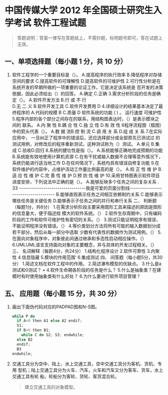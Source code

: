 # 中国传媒大学 2012 年全国硕士研究生入学考试 软件工程试题

> 答题说明：答案一律写在答题纸上，不需抄题，标明题号即可，答在试题上无效。

## 一、单项选择题（每小题 1 分，共 10 分）

1. 软件工程学的一个重要目标是（）。
A.提高程序的执行效率 B.降低程序对存储空间的要求
C.提高软件的可理解性 D.提高软件的可维护性
2.可行性分析是在系统开发的早期所做的一项重要的论证工作，它是决定该系统是 
否开发的决策依据，因此必须给出（）的回答。
A.确定 
C.正确
3.需求分析阶段的任务是确定（）。 
A.软件开发方法
B.行 或 不 行  
D.无 二 义
B.软件开发工具
C.软件开发费用 D
4.详细设计的结果基本决定了最终程序的 
A.代码的规模 B
C.质量 D
软件系统的功能
( ) 。
运行速度 
可维护性
5.程序内部的各个部分之间存在的联系，用结构图表达时，（）是表示模块之间的
联系。
A.内 聚 性  B.耦 合 性
C.独 立 性  D.有 效 性
6程序流程图（框图）中的箭头代表（）。
A.数 据 流B.控 制 流
C.调 用 关 系  D.组 成 关 系
7.在实际应用中， 一旦纠正了程序中的错误后，还应选择部分或全部原先已测试过 
的测试用例，对修改后的程序重新测试，这种测试称为（）测试。
A.单元 B.集成
C.验收D.回归
8.系统的健壮性是指（）。
A.系统能够正确地完成预期的功能
B.系统能有效地使用计算机资源
C.在有干扰或输入数据不合理等意外情况下，系统仍能进行适当地工作
D.在任何情况下，系统均具有错误自修复功能
9.在软件维护的内容中，占维护活动工作量比例最高的是（）。
A.校 正 性 维 护  B.适 应 性 维 护
C.完 善 性 维 护  D.预 防 性 维 护
10.采用甘特图表示软件项目进度安排，下列说法中正确的是（）。
A.能够反映多个任务之间的复杂关系 .
33
---------------------------------我是可爱的页面分割线-------------------------------------
B.能够直观表示任务之间相互依赖制约关系
C.能够表示哪些任务是关键任务
D.能够表示子任务之间的并行和串行关系
二、 判断题（每题1分，共6分）
1.在需求分析阶段主要采用图形工具来描述的原因是图形的信息量大，便于描述规 
模大的软件系统。（）
2.软件生存周期中，只有编码阶段的工作和软件可维护性有密切的关系。（）
3.测试只能证明程序有错误，不能证明程序没有错误。（）
4.等价类划分方法将所有可能的输入数据划分成若干部分，然后从每一部分中选取 
少数有代表性的数据作为测试用例。（）
5.在面向对象程序中，对象彼此间通过继承和多态性启动相应操作。（）
6.UMLUML语言支持面向对象的主要概念，并与具体的开发过程相关。（）
三、 名词解释（每题4分，共24分）
1.结构化程序设计
2.软件可靠性
3.内聚性
4.信息隐藏
5.模块的作用范围‘
6.集成测试
四、 间答题（每小题5分，共30分）
1.简述文档在软件工程中的作用。
2.简述瀑布模型的优缺点。
3.什么是a测试和0测试？ •
4.软件生命期各阶段的任务是什么？
5.什么是抽象类？在建模时有时使用抽象类有什么好处？
6.为什么要进行软件项目管理？

## 五、 应用题（每小题 15 分，共 30 分）

1. 画出下面伪代码对应的PADPAD图和N-S图。

    ```c
    while P do
      if A>0 then A1 else A2 endif;
      S1;
      if B>0 then B1;
        while C do S2; S3; endwhile;
      else B2
      endif;
      B3
    endwhile;
    ```

2. 交通工具分为空中、陆上、水上交通工具，空中交通工具分为客机、货机、专用
型机；陆上交通工具分为火车、汽车，火车和汽车又分为客车、货车，水上交通工具有轮
船，轮船分为客轮、货轮、客货混合轮。
    > 建立交通工具的对象模型。